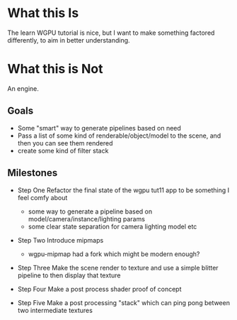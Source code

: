 # What this Is

The learn WGPU tutorial is nice, but I want to make something factored differently, to aim in better understanding.

# What this is Not

An engine.

## Goals

- Some "smart" way to generate pipelines based on need
- Pass a list of some kind of renderable/object/model to the scene, and then you can see them rendered
- create some kind of filter stack

## Milestones

- Step One
Refactor the final state of the wgpu tut11 app to be something I feel comfy about
	- some way to generate a pipeline based on model/camera/instance/lighting params
	- some clear state separation for camera lighting model etc

- Step Two
Introduce mipmaps
	- wgpu-mipmap had a fork which might be modern enough?

- Step Three
Make the scene render to texture and use a simple blitter pipeline to then display that texture

- Step Four
Make a post process shader proof of concept

- Step Five
Make a post processing "stack" which can ping pong between two intermediate textures